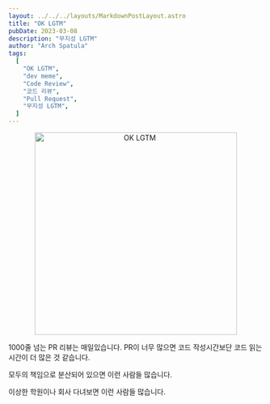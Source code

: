 ```yaml
---
layout: ../../../layouts/MarkdownPostLayout.astro
title: "OK LGTM"
pubDate: 2023-03-08
description: "무지성 LGTM"
author: "Arch Spatula"
tags:
  [
    "OK LGTM",
    "dev meme",
    "Code Review",
    "코드 리뷰",
    "Pull Request",
    "무지성 LGTM",
  ]
---
```


<p style="text-align:center">
<img src="https://user-images.githubusercontent.com/84452145/223464994-cadefd60-86f2-426a-911e-cc9d7ee12a9e.png" width="400px" alt="OK LGTM">
</p>

1000줄 넘는 PR 리뷰는 매일있습니다. PR이 너무 많으면 코드 작성시간보단 코드 읽는 시간이 더 많은 것 같습니다.

모두의 책임으로 분산되어 있으면 이런 사람들 많습니다.

이상한 학원이나 회사 다녀보면 이런 사람들 많습니다.
